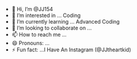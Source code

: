 - 👋 Hi, I’m @JJ154
- 👀 I’m interested in ... Coding
- 🌱 I’m currently learning ... Advanced Coding
- 💞️ I’m looking to collaborate on ...
- 📫 How to reach me ...
- 😄 Pronouns: ...
- ⚡ Fun fact: ...I Have An Instagram (@JJtheartkid)

<!---
JJ154/JJ154 is a ✨ special ✨ repository because its `README.md` (this file) appears on your GitHub profile.
You can click the Preview link to take a look at your changes.
--->
